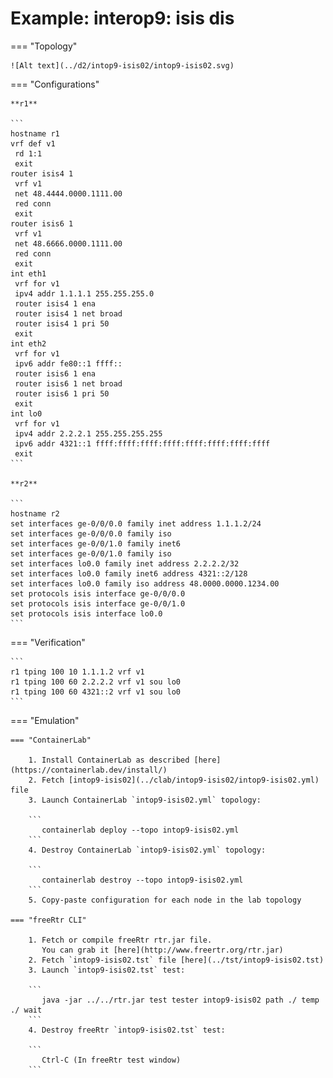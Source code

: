 # Example: interop9: isis dis

=== "Topology"

    ![Alt text](../d2/intop9-isis02/intop9-isis02.svg)

=== "Configurations"

    **r1**

    ```
    hostname r1
    vrf def v1
     rd 1:1
     exit
    router isis4 1
     vrf v1
     net 48.4444.0000.1111.00
     red conn
     exit
    router isis6 1
     vrf v1
     net 48.6666.0000.1111.00
     red conn
     exit
    int eth1
     vrf for v1
     ipv4 addr 1.1.1.1 255.255.255.0
     router isis4 1 ena
     router isis4 1 net broad
     router isis4 1 pri 50
     exit
    int eth2
     vrf for v1
     ipv6 addr fe80::1 ffff::
     router isis6 1 ena
     router isis6 1 net broad
     router isis6 1 pri 50
     exit
    int lo0
     vrf for v1
     ipv4 addr 2.2.2.1 255.255.255.255
     ipv6 addr 4321::1 ffff:ffff:ffff:ffff:ffff:ffff:ffff:ffff
     exit
    ```

    **r2**

    ```
    hostname r2
    set interfaces ge-0/0/0.0 family inet address 1.1.1.2/24
    set interfaces ge-0/0/0.0 family iso
    set interfaces ge-0/0/1.0 family inet6
    set interfaces ge-0/0/1.0 family iso
    set interfaces lo0.0 family inet address 2.2.2.2/32
    set interfaces lo0.0 family inet6 address 4321::2/128
    set interfaces lo0.0 family iso address 48.0000.0000.1234.00
    set protocols isis interface ge-0/0/0.0
    set protocols isis interface ge-0/0/1.0
    set protocols isis interface lo0.0
    ```

=== "Verification"

    ```
    r1 tping 100 10 1.1.1.2 vrf v1
    r1 tping 100 60 2.2.2.2 vrf v1 sou lo0
    r1 tping 100 60 4321::2 vrf v1 sou lo0
    ```

=== "Emulation"

    === "ContainerLab"

        1. Install ContainerLab as described [here](https://containerlab.dev/install/)  
        2. Fetch [intop9-isis02](../clab/intop9-isis02/intop9-isis02.yml) file  
        3. Launch ContainerLab `intop9-isis02.yml` topology:  

        ```
           containerlab deploy --topo intop9-isis02.yml  
        ```
        4. Destroy ContainerLab `intop9-isis02.yml` topology:  

        ```
           containerlab destroy --topo intop9-isis02.yml  
        ```
        5. Copy-paste configuration for each node in the lab topology

    === "freeRtr CLI"

        1. Fetch or compile freeRtr rtr.jar file.  
           You can grab it [here](http://www.freertr.org/rtr.jar)  
        2. Fetch `intop9-isis02.tst` file [here](../tst/intop9-isis02.tst)  
        3. Launch `intop9-isis02.tst` test:  

        ```
           java -jar ../../rtr.jar test tester intop9-isis02 path ./ temp ./ wait
        ```
        4. Destroy freeRtr `intop9-isis02.tst` test:  

        ```
           Ctrl-C (In freeRtr test window)
        ```

